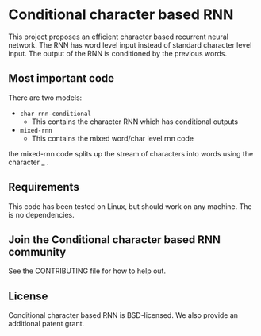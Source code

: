 # Conditional character based RNN

This project proposes an efficient character based recurrent neural network. 
The RNN has word level input instead of standard character level input.
The output of the RNN is conditioned by the previous words.

## Most important code

There are two models:
* `char-rnn-conditional`
    * This contains the character RNN which has conditional outputs
* `mixed-rnn`
    * This contains the mixed word/char level rnn code

the mixed-rnn code splits up the stream of characters into words using
the character _ . 

## Requirements

This code has been tested on Linux, but should work on any machine. The is no dependencies.

## Join the Conditional character based RNN community

See the CONTRIBUTING file for how to help out.

## License
Conditional character based RNN is BSD-licensed. We also provide an additional patent grant.
